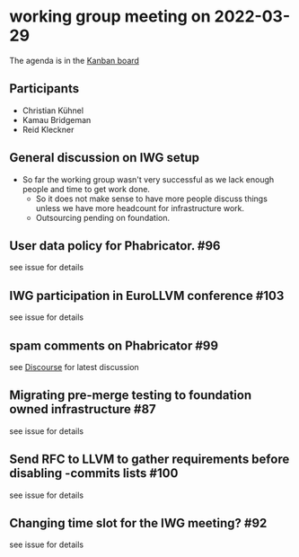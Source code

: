 # working group meeting on 2022-03-29

The agenda is in the [Kanban board](https://github.com/llvm/llvm-iwg/projects/1)

## Participants

* Christian Kühnel
* Kamau Bridgeman
* Reid Kleckner

## General discussion on IWG setup  

* So far the working group wasn't very successful as we lack enough people and time to get work done.
  * So it does not make sense to have more people discuss things unless we have more headcount for infrastructure work.
  * Outsourcing pending on foundation.

## User data policy for Phabricator. #96

see issue for details

## IWG participation in EuroLLVM conference #103

see issue for details

## spam comments on Phabricator #99

see [Discourse](https://discourse.llvm.org/t/spam-accounts-on-phabricator/60631) for latest discussion

## Migrating pre-merge testing to foundation owned infrastructure #87

see issue for details

## Send RFC to LLVM to gather requirements before disabling -commits lists #100

see issue for details

## Changing time slot for the IWG meeting? #92

see issue for details
